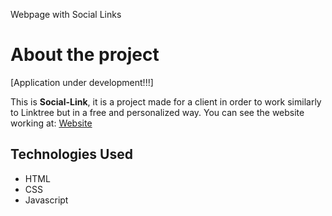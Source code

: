 Webpage with Social Links
# About the project

[Application under development!!!]

This is **Social-Link**, it is a project made for a client in order to work similarly to Linktree but in a free and personalized way. You can see the website working at: [Website](https://nft-future.netlify.app)

## Technologies Used

- HTML
- CSS
- Javascript
